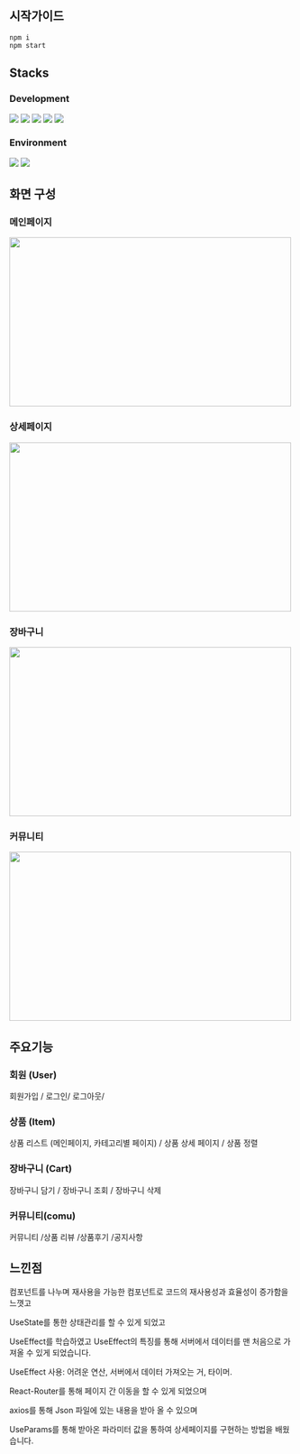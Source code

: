 <div>
  <div>
  <h2>시작가이드</h2>
 
    npm i 
    npm start
   
</div>
<div>
  <h2>Stacks</h2>
    <div>
      <h3>Development</h3>
      <img src="https://img.shields.io/badge/html5-E34F26?style=for-the-badge&logo=html5&logoColor=white">
      <img src="https://img.shields.io/badge/CSS3-1572B6?style=for-the-badge&logo=CSS3&logoColor=white" />
      <img src="https://img.shields.io/badge/JavaScript-F7DF1E?style=for-the-badge&logo=JavaScript&logoColor=white" />
      <img src="https://img.shields.io/badge/React-61DAFB?style=for-the-badge&logo=React&logoColor=white" />
       <img src="https://img.shields.io/badge/Css Modules-000000?style=for-the-badge&logo=Css Modules&logoColor=white" />
    </div>
  <div>
    <h3>Environment</h3>
    <img src="https://img.shields.io/badge/Github-181717?style=for-the-badge&logo=Github&logoColor=white" />
    <img src="https://img.shields.io/badge/Vercel-000000?style=for-the-badge&logo=Vercel&logoColor=white" />
  </div>
</div>
<div>
    <h2>화면 구성</h2>
      <h3>메인페이지</h3>
  <img width="500" height="300" src ="https://github.com/nas7062/react-shop/assets/84384915/5aa81c07-f043-4e25-b941-3b507c7c0288"/>
    <h3>상세페이지</h3>
  <img width="500" height="300" src ="https://github.com/nas7062/react-shop/assets/84384915/d8360ecc-5e26-4884-b1f0-e48839a94602"/>
  <h3>장바구니</h3>
  <img width="500" height="300" src ="https://github.com/nas7062/react-shop/assets/84384915/655c8e35-9a2c-44c9-83a1-37961125c80c"/>
 <h3>커뮤니티</h3>
  <img width="500" height="300" src ="https://github.com/nas7062/react-shop/assets/84384915/d64be59d-bedf-495e-9df6-fc697e4e2be3"/>
</div>
<div>
  <h2>주요기능</h2>
  
### 회원 (User)
회원가입 / 로그인/ 로그아웃/
  
### 상품 (Item)
상품 리스트 (메인페이지, 카테고리별 페이지) / 상품 상세 페이지 / 상품 정렬

### 장바구니 (Cart)
장바구니 담기 / 장바구니 조회 / 장바구니 삭제

### 커뮤니티(comu)
커뮤니티 /상품 리뷰 /상품후기 /공지사항 


</div>
  <div>
    <h2> 느낀점</h2>
    <p>컴포넌트를 나누며 재사용을 가능한 컴포넌트로 코드의 재사용성과 효율성이 증가함을 느꼇고</p>
   <p> UseState를 통한 상태관리를 할 수 있게 되었고</p>
    <p>UseEffect를 학습하였고 UseEffect의 특징를 통해 서버에서 데이터를 맨 처음으로 가져올 수 있게 되었습니다.</p>
    <p>UseEffect 사용: 어려운 연산, 서버에서 데이터 가져오는 거, 타이머.</p>
    <p>React-Router를 통해 페이지 간 이동을 할 수 있게 되었으며</p>
   <p> axios를 통해 Json 파일에 있는 내용을 받아 올 수 있으며</p>
   <p> UseParams를 통해 받아온 파라미터 값을 통하여 상세페이지를 구현하는 방법을 배웠습니다.</p>
    
  </div>
</div>


